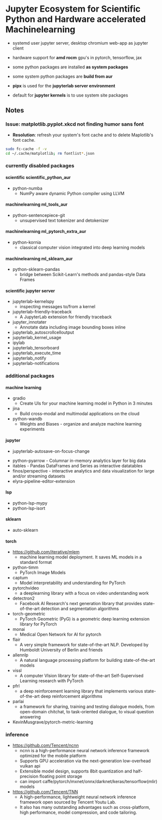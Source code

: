 #  Jupyter Ecosystem for Scientific Python and Hardware accelerated Machinelearning

+ systemd user jupyter server, desktop chromium web-app as jupyter client

+ hardware support for **amd rocm** gpu's in pytorch, tensorflow, jax
+ some python packages are installed **as system packages**
+ some system python packages are **build from aur**
+ **pipx** is used for the **jupyterlab server environment**
+ default for **jupyter kernels** is to use system site packages

## Notes

### Issue: matplotlib.pyplot.xkcd not finding humor sans font
  + **Resolution**: refresh your system's font cache and to delete Maplotlib's font cache.
```sh
sudo fc-cache -f -v
cd ~/.cache/matplotlib; rm fontlist*.json
```

### currently disabled packages

#### scientific scientific_python_aur

- python-numba
  - NumPy aware dynamic Python compiler using LLVM

#### machinelearning ml_tools_aur
- python-sentencepiece-git
  - unsupervised text tokenizer and detokenizer

#### machinelearning ml_pytorch_extra_aur

- python-kornia
  - classical computer vision integrated into deep learning models

#### machinelearning ml_sklearn_aur
- python-sklearn-pandas
  - bridge between Scikit-Learn's methods and pandas-style Data Frames


#### scientific jupyter server

- jupyterlab-kernelspy
  - inspecting messages to/from a kernel
- jupyterlab-friendly-traceback
  - A JupyterLab extension for friendly traceback
- jupyter_innotater
  - Annotate data including image bounding boxes inline
- jupyterlab_autoscrollcelloutput
- jupyterlab_kernel_usage
- ipylab
- jupyterlab_tensorboard
- jupyterlab_execute_time
- jupyterlab_notify
- jupyterlab-notifications

### additional packages

#### machine learning
+ gradio
  + Create UIs for your machine learning model in Python in 3 minutes
+ jina
  + Build cross-modal and multimodal applications on the cloud
+ python-wandb
  + Weights and Biases - organize and analyze machine learning experiments

#### jupyter
- jupyterlab-autosave-on-focus-change

+ python-pyarrow - Columnar in-memory analytics layer for big data
+ itables - Pandas DataFrames and Series as interactive datatables
+ finos/perspective - interactive analytics and data visualization for large and/or streaming datasets
+ elyra-pipeline-editor-extension

#### lsp
+ python-lsp-mypy
+ python-lsp-isort

#### sklearn
+ auto-sklearn

#### torch
+ https://github.com/iterative/mlem
  + machine learning model deployment. It saves ML models in a standard format
+ python-timm
  + PyTorch Image Models
+ captum
  + Model interpretability and understanding for PyTorch
+ pytorchvideo
  + a deeplearning library with a focus on video understanding work
+ detectron2
  + Facebook AI Research's next generation library that provides state-of-the-art detection and segmentation algorithms
+ torch-geometric
  + PyTorch Geometric (PyG) is a geometric deep learning extension library for PyTorch
+ monai
  + Medical Open Network for AI for pytorch
+ flair
  + A very simple framework for state-of-the-art NLP. Developed by Humboldt University of Berlin and friends
+ allennlp
  + A natural language processing platform for building state-of-the-art models
+ vissl
  + A computer VIsion library for state-of-the-art Self-Supervised Learning research with PyTorch
+ pfrl
  + a deep reinforcement learning library that implements various state-of-the-art deep reinforcement algorithms
+ parlai
  + a framework for sharing, training and testing dialogue models, from open-domain chitchat, to task-oriented dialogue, to visual question answering
+ KevinMusgrave/pytorch-metric-learning

### inference
+ https://github.com/Tencent/ncnn
  + ncnn is a high-performance neural network inference framework optimized for the mobile platform
  + Supports GPU acceleration via the next-generation low-overhead vulkan api
  + Extensible model design, supports 8bit quantization and half-precision floating point storage
  + can import caffe/pytorch/mxnet/onnx/darknet/keras/tensorflow(mlir) models
+ https://github.com/Tencent/TNN
  + A high-performance, lightweight neural network inference framework open sourced by Tencent Youtu Lab.
  + It also has many outstanding advantages such as cross-platform, high performance, model compression, and code tailoring.

